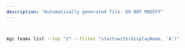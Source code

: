 ```yaml
---
description: "Automatically generated file. DO NOT MODIFY"
---
```


```bash


mgc teams list --top "2" --filter "startswith(displayName, 'A')"

```